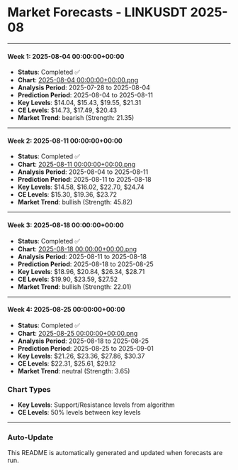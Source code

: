 # Market Forecasts - LINKUSDT 2025-08

---

#### Week 1: 2025-08-04 00:00:00+00:00
- **Status**: Completed ✅
- **Chart**: <a href="./2025-08-04 00:00:00+00:00.png">2025-08-04 00:00:00+00:00.png</a>
- **Analysis Period**: 2025-07-28 to 2025-08-04
- **Prediction Period**: 2025-08-04 to 2025-08-11
- **Key Levels**: $14.04, $15.43, $19.55, $21.31
- **CE Levels**: $14.73, $17.49, $20.43
- **Market Trend**: bearish (Strength: 21.35)

---

#### Week 2: 2025-08-11 00:00:00+00:00
- **Status**: Completed ✅
- **Chart**: <a href="./2025-08-11 00:00:00+00:00.png">2025-08-11 00:00:00+00:00.png</a>
- **Analysis Period**: 2025-08-04 to 2025-08-11
- **Prediction Period**: 2025-08-11 to 2025-08-18
- **Key Levels**: $14.58, $16.02, $22.70, $24.74
- **CE Levels**: $15.30, $19.36, $23.72
- **Market Trend**: bullish (Strength: 45.82)

---

#### Week 3: 2025-08-18 00:00:00+00:00
- **Status**: Completed ✅
- **Chart**: <a href="./2025-08-18 00:00:00+00:00.png">2025-08-18 00:00:00+00:00.png</a>
- **Analysis Period**: 2025-08-11 to 2025-08-18
- **Prediction Period**: 2025-08-18 to 2025-08-25
- **Key Levels**: $18.96, $20.84, $26.34, $28.71
- **CE Levels**: $19.90, $23.59, $27.52
- **Market Trend**: bullish (Strength: 22.01)

---

#### Week 4: 2025-08-25 00:00:00+00:00
- **Status**: Completed ✅
- **Chart**: <a href="./2025-08-25 00:00:00+00:00.png">2025-08-25 00:00:00+00:00.png</a>
- **Analysis Period**: 2025-08-18 to 2025-08-25
- **Prediction Period**: 2025-08-25 to 2025-09-01
- **Key Levels**: $21.26, $23.36, $27.86, $30.37
- **CE Levels**: $22.31, $25.61, $29.12
- **Market Trend**: neutral (Strength: 3.65)

### Chart Types

- **Key Levels**: Support/Resistance levels from algorithm
- **CE Levels**: 50% levels between key levels

---

### Auto-Update

This README is automatically generated and updated when forecasts are run.
